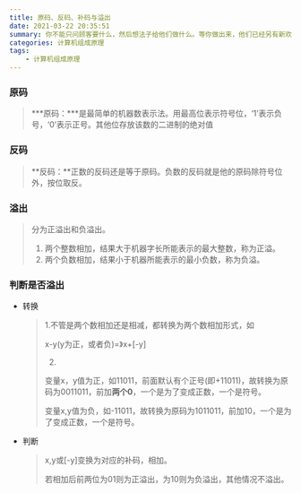 ```yaml
---
title: 原码、反码、补码与溢出
date: 2021-03-22 20:35:51
summary: 你不能只问顾客要什么，然后想法子给他们做什么。等你做出来，他们已经另有新欢了。
categories: 计算机组成原理
tags:
	- 计算机组成原理
---
```


### 原码

> ***原码：\***是最简单的机器数表示法。用最高位表示符号位，‘1’表示负号，‘0’表示正号。其他位存放该数的二进制的绝对值

### 反码

> **反码：**正数的反码还是等于原码。负数的反码就是他的原码除符号位外，按位取反。

### 溢出

> 分为正溢出和负溢出。
>
> 1. 两个整数相加，结果大于机器字长所能表示的最大整数，称为正溢。
> 2. 两个负数相加，结果小于机器所能表示的最小负数，称为负溢。

### 判断是否溢出

- 转换

  > 1.不管是两个数相加还是相减，都转换为两个数相加形式，如
  >
  > x-y(y为正，或者负)=》x+[-y]
  >
  > 2.
  >
  > 变量x，y值为正，如11011，前面默认有个正号(即+11011)，故转换为原码为0011011，前加**两个0**，一个是为了变成正数，一个是符号。
  >
  > 变量x,y值为负，如-11011，故转换为原码为1011011，前加10，一个是为了变成正数，一个是符号。

- 判断

  > x,y或[-y]变换为对应的补码，相加。
  >
  > 若相加后前两位为01则为正溢出，为10则为负溢出，其他情况不溢出。